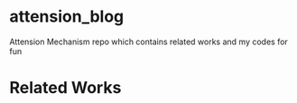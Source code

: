 # attension_blog
Attension Mechanism repo which contains related works and my codes for fun

# Related Works
